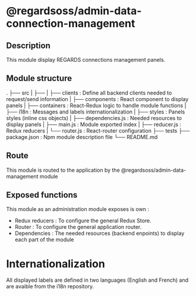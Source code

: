 # @regardsoss/admin-data-connection-management

## Description

This module display REGARDS connections management panels.

## Module structure

 .
 ├── src
 |   ├──
 |   ├── clients         : Define all backend clients needed to request/send information
 |   ├── components      : React component to display panels
 |   ├── containers      : React-Redux logic to handle module functions
 |   ├── i18n            : Messages and labels internationalization
 |   ├── styles          : Panels styles (inline css objects)
 |   ├── dependencies.js : Needed resources to display panels
 |   ├── main.js         : Module exported index
 |   ├── reducer.js      : Redux reducers
 |   └── router.js       : React-router configuration
 ├── tests
 ├── package.json    : Npm module description file
 └── README.md

## Route

This module is routed to the application by the @regardsoss/admin-data-management module

## Exposed functions

This module as an administration module exposes is own :

  - Redux reducers : To configure the general Redux Store.
  - Router : To configure the general application router.
  - Dependencies : The needed resources (backend enpoints) to display each part of the module


# Internationalization

  All displayed labels are defined in two languages (English and French) and are avaible from the i18n repository.
  
  
